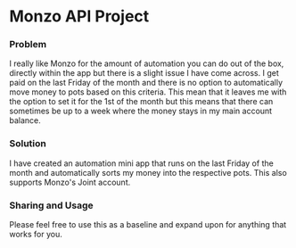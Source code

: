 # Monzo API Project

### Problem
I really like Monzo for the amount of automation you can do out of the box, directly within the app but there is a slight issue I have come across. I get paid on the last Friday of the month and there is no option to automatically move money to pots based on this criteria. This mean that it leaves me with the option to set it for the 1st of the month but this means that there can sometimes be up to a week where the money stays in my main account balance.

### Solution
I have created an automation mini app that runs on the last Friday of the month and automatically sorts my money into the respective pots. This also supports Monzo's Joint account.

### Sharing and Usage
Please feel free to use this as a baseline and expand upon for anything that works for you.